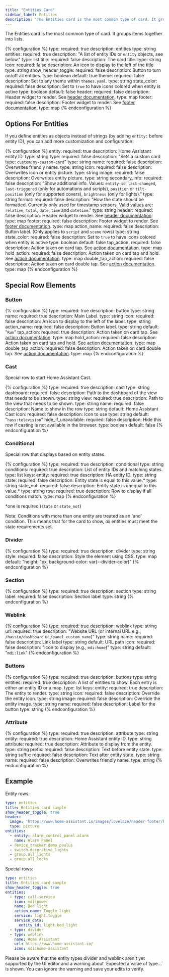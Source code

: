 ```yaml
---
title: "Entities Card"
sidebar_label: Entities
description: "The Entities card is the most common type of card. It groups items together into lists."
---
```


The Entities card is the most common type of card. It groups items together into lists.

{% configuration %}
type:
  required: true
  description: entities
  type: string
entities:
  required: true
  description: "A list of entity IDs or `entity` objects, see below."
  type: list
title:
  required: false
  description: The card title.
  type: string
icon:
  required: false
  description: An icon to display to the left of the title
  type: string
show_header_toggle:
  required: false
  description: Button to turn on/off all entities.
  type: boolean
  default: true
theme:
  required: false
  description: Set to any theme within `themes.yaml`.
  type: string
state_color:
  required: false
  description: Set to `true` to have icons colored when entity is active
  type: boolean
  default: false
header:
  required: false
  description: Header widget to render. See [header documentation](/lovelace/header-footer/).
  type: map
footer:
  required: false
  description: Footer widget to render. See [footer documentation](/lovelace/header-footer/).
  type: map
{% endconfiguration %}

## Options For Entities

If you define entities as objects instead of strings (by adding `entity:` before entity ID), you can add more customization and configuration:

{% configuration %}
entity:
  required: true
  description: Home Assistant entity ID.
  type: string
type:
  required: false
  description: "Sets a custom card type: `custom:my-custom-card`"
  type: string
name:
  required: false
  description: Overwrites friendly name.
  type: string
icon:
  required: false
  description: Overwrites icon or entity picture.
  type: string
image:
  required: false
  description: Overwrites entity picture.
  type: string
secondary_info:
  required: false
  description: "Show additional info. Values: `entity-id`, `last-changed`, `last-triggered` (only for automations and scripts), `position` or `tilt-position` (only for supported covers), `brightness` (only for lights)."
  type: string
format:
  required: false
  description: "How the state should be formatted. Currently only used for timestamp sensors. Valid values are: `relative`, `total`, `date`, `time` and `datetime`."
  type: string
header:
  required: false
  description: Header widget to render. See [header documentation](/lovelace/header-footer/).
  type: map
footer:
  required: false
  description: Footer widget to render. See [footer documentation](/lovelace/header-footer/).
  type: map
action_name:
  required: false
  description: Button label. (Only applies to `script` and `scene` rows)
  type: string
state_color:
  required: false
  description: Set to `true` to have icons colored when entity is active
  type: boolean
  default: false
tap_action:
  required: false
  description: Action taken on card tap. See [action documentation](/lovelace/actions/#tap-action).
  type: map
hold_action:
  required: false
  description: Action taken on card tap and hold. See [action documentation](/lovelace/actions/#hold-action).
  type: map
double_tap_action:
  required: false
  description: Action taken on card double tap. See [action documentation](/lovelace/actions/#double-tap-action).
  type: map
{% endconfiguration %}

## Special Row Elements

### Button

{% configuration %}
type:
  required: true
  description: button
  type: string
name:
  required: true
  description: Main Label.
  type: string
icon:
  required: false
  description: An icon to display to the left of the label.
  type: string
action_name:
  required: false
  description: Button label.
  type: string
  default: "`Run`"
tap_action:
  required: true
  description: Action taken on card tap. See [action documentation](/lovelace/actions/#tap-action).
  type: map
hold_action:
  required: false
  description: Action taken on card tap and hold. See [action documentation](/lovelace/actions/#hold-action).
  type: map
double_tap_action:
  required: false
  description: Action taken on card double tap. See [action documentation](/lovelace/actions/#double-tap-action).
  type: map
{% endconfiguration %}

### Cast

Special row to start Home Assistant Cast.

{% configuration %}
type:
  required: true
  description: cast
  type: string
dashboard:
  required: false
  description: Path to the dashboard of the view that needs to be shown.
  type: string
view:
  required: true
  description: Path to the view that needs to be shown.
  type: string
name:
  required: false
  description: Name to show in the row
  type: string
  default: Home Assistant Cast
icon:
  required: false
  description: Icon to use
  type: string
  default: "`hass:television`"
hide_if_unavailable:
  required: false
  description: Hide this row if casting is not available in the browser.
  type: boolean
  default: false
{% endconfiguration %}

### Conditional

Special row that displays based on entity states.

{% configuration %}
type:
  required: true
  description: conditional
  type: string
conditions:
  required: true
  description: List of entity IDs and matching states.
  type: list
  keys:
    entity:
      required: true
      description: HA entity ID.
      type: string
    state:
      required: false
      description: Entity state is equal to this value.*
      type: string
    state_not:
      required: false
      description: Entity state is unequal to this value.*
      type: string
row:
  required: true
  description: Row to display if all conditions match.
  type: map
{% endconfiguration %}

*one is required (`state` or `state_not`)

Note: Conditions with more than one entity are treated as an 'and' condition. This means that for the card to show, *all* entities must meet the state requirements set.

### Divider

{% configuration %}
type:
  required: true
  description: divider
  type: string
style:
  required: false
  description: Style the element using CSS.
  type: map
  default: "height: 1px, background-color: var(--divider-color)"
{% endconfiguration %}

### Section

{% configuration %}
type:
  required: true
  description: section
  type: string
label:
  required: false
  description: Section label
  type: string
{% endconfiguration %}

### Weblink

{% configuration %}
type:
  required: true
  description: weblink
  type: string
url:
  required: true
  description: "Website URL (or internal URL e.g., `/hassio/dashboard` or `/panel_custom_name`)"
  type: string
name:
  required: false
  description: Link label
  type: string
  default: URL path
icon:
  required: false
  description: "Icon to display (e.g., `mdi:home`)"
  type: string
  default: "`mdi:link`"
{% endconfiguration %}

### Buttons

{% configuration %}
type:
  required: true
  description: buttons
  type: string
entities:
  required: true
  description: A list of entities to show. Each entry is either an entity ID or a map.
  type: list
  keys:
    entity:
      required: true
      description: The entity to render.
      type: string
    icon:
      required: false
      description: Override the entity icon.
      type: string
    image:
      required: false
      description: Override the entity image.
      type: string
    name:
      required: false
      description: Label for the button
      type: string
{% endconfiguration %}

### Attribute

{% configuration %}
type:
  required: true
  description: attribute
  type: string
entity:
  required: true
  description: Home Assistant entity ID.
  type: string
attribute:
  required: true
  description: Attribute to display from the entity.
  type: string
prefix:
  required: false
  description: Text before entity state.
  type: string
suffix:
  required: false
  description: Text after entity state.
  type: string
name:
  required: false
  description: Overwrites friendly name.
  type: string
{% endconfiguration %}

## Example

Entity rows:

```yaml
type: entities
title: Entities card sample
show_header_toggle: true
header:
  image: 'https://www.home-assistant.io/images/lovelace/header-footer/balloons-header.png'
  type: picture
entities:
  - entity: alarm_control_panel.alarm
    name: Alarm Panel
  - device_tracker.demo_paulus
  - switch.decorative_lights
  - group.all_lights
  - group.all_locks
```

Special rows:

```yaml
type: entities
title: Entities card sample
show_header_toggle: true
entities:
  - type: call-service
    icon: mdi:power
    name: Bed light
    action_name: Toggle light
    service: light.toggle
    service_data:
      entity_id: light.bed_light
  - type: divider
  - type: weblink
    name: Home Assistant
    url: https://www.home-assistant.io/
    icon: mdi:home-assistant
```

<div class='note'>
Please be aware that the entity types divider and weblink aren't yet supported by the UI editor and a warning about `Expected a value of type...` is shown. You can ignore the warning and save your edits to verify.
</div>
